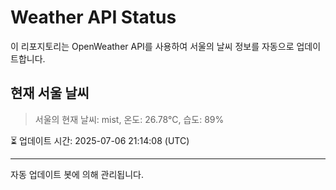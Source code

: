 
# Weather API Status

이 리포지토리는 OpenWeather API를 사용하여 서울의 날씨 정보를 자동으로 업데이트합니다.

## 현재 서울 날씨
> 서울의 현재 날씨: mist, 온도: 26.78°C, 습도: 89%

⏳ 업데이트 시간: 2025-07-06 21:14:08 (UTC)

---
자동 업데이트 봇에 의해 관리됩니다.

